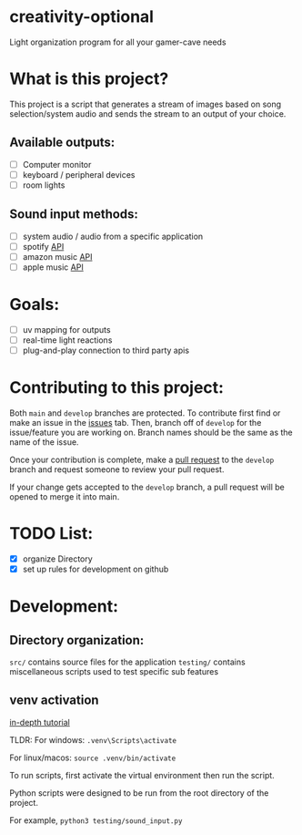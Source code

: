 # creativity-optional

Light organization program for all your gamer-cave needs

# What is this project?

This project is a script that generates a stream of images based on song selection/system audio and sends the stream to an output of your choice.

## Available outputs:

- [ ] Computer monitor
- [ ] keyboard / peripheral devices
- [ ] room lights

## Sound input methods:

- [ ] system audio / audio from a specific application
- [ ] spotify [API](https://developer.spotify.com/documentation/web-api)
- [ ] amazon music [API](https://developer.amazon.com/docs/music/API_web_overview.html)
- [ ] apple music [API](https://developer.apple.com/documentation/applemusicapi/)

# Goals:

- [ ] uv mapping for outputs
- [ ] real-time light reactions
- [ ] plug-and-play connection to third party apis

# Contributing to this project:

Both `main` and `develop` branches are protected. 
To contribute first find or make an issue in the [issues](https://github.com/BCaven/creativity-optional/issues) tab.
Then, branch off of `develop` for the issue/feature you are working on. Branch names should be the same as the name of the issue.

Once your contribution is complete, make a [pull request](https://github.com/BCaven/creativity-optional/pulls) to the `develop` branch and request someone to review your pull request.

If your change gets accepted to the `develop` branch, a pull request will be opened to merge it into main.


# TODO List:

- [x] organize Directory
- [x] set up rules for development on github

# Development:

## Directory organization:

`src/` contains source files for the application
`testing/` contains miscellaneous scripts used to test specific sub features

## venv activation

[in-depth tutorial](https://docs.python.org/3/tutorial/venv.html)

TLDR:
For windows:
`.venv\Scripts\activate`

For linux/macos:
`source .venv/bin/activate`

To run scripts, first activate the virtual environment then run the script.

Python scripts were designed to be run from the root directory of the project.

For example, `python3 testing/sound_input.py`
